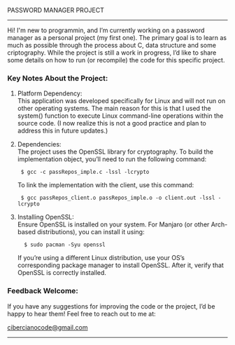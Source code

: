 PASSWORD MANAGER PROJECT

---
Hi!
I'm new to programmin, and I’m currently working on a password manager as a personal project (my first one). The primary goal is to learn as much as possible through the process about C, data structure and some criptography. While the project is still a work in progress, 
I’d like to share some details on how to run (or recompile) the code for this specific project.

### Key Notes About the Project:
1. Platform Dependency:  
   This application was developed specifically for Linux and will not run on other operating systems. The main reason for this is that I used the system() function to execute Linux command-line operations within the source code.
   (I now realize this is not a good practice and plan to address this in future updates.)

3. Dependencies:  
   The project uses the OpenSSL library for cryptography. To build the implementation object, you’ll need to run the following command:
   
		$ gcc -c passRepos_imple.c -lssl -lcrypto

   To link the implementation with the client, use this command:

     	$ gcc passRepos_client.o passRepos_imple.o -o client.out -lssl -lcrypto

4. Installing OpenSSL:  
   Ensure OpenSSL is installed on your system. For Manjaro (or other Arch-based distributions), you can install it using:

    	 $ sudo pacman -Syu openssl

   If you’re using a different Linux distribution, use your OS’s corresponding package manager to install OpenSSL. After it, verify that OpenSSL is correctly installed.

### Feedback Welcome:
If you have any suggestions for improving the code or the project, I’d be happy to hear them! Feel free to reach out to me at:

cibercianocode@gmail.com

---
